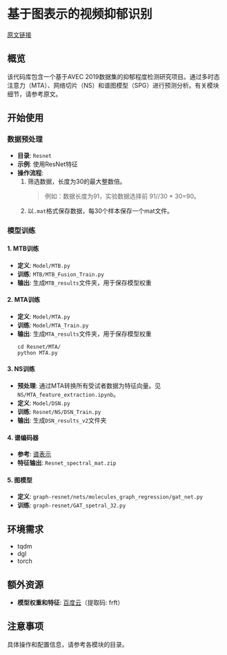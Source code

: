 # 基于图表示的视频抑郁识别

[原文链接](https://arxiv.org/pdf/2111.15266.pdf)

## 概览
该代码库包含一个基于AVEC 2019数据集的抑郁程度检测研究项目。通过多时态注意力（MTA）、网络切片（NS）和谱图模型（SPG）进行预测分析。有关模块细节，请参考原文。

## 开始使用

### 数据预处理
- **目录**: `Resnet`
- **示例**: 使用ResNet特征
- **操作流程**:
  1. 筛选数据，长度为30的最大整数倍。
      > 例如：数据长度为91，实验数据选择前 91//30 * 30=90。
  2. 以`.mat`格式保存数据，每30个样本保存一个mat文件。

### 模型训练

#### 1. MTB训练
- **定义**: `Model/MTB.py`
- **训练**: `MTB/MTB_Fusion_Train.py`
- **输出**: 生成`MTB_results`文件夹，用于保存模型权重

#### 2. MTA训练
- **定义**: `Model/MTA.py`
- **训练**: `Model/MTA_Train.py`
- **输出**: 生成`MTA_results`文件夹，用于保存模型权重
  ```
  cd Resnet/MTA/
  python MTA.py
  ```

#### 3. NS训练
- **预处理**: 通过MTA转换所有受试者数据为特征向量。见 `NS/MTA_feature_extraction.ipynb`。
- **定义**: `Model/DSN.py`
- **训练**: `Resnet/NS/DSN_Train.py`
- **输出**: 生成`DSN_results_v2`文件夹

#### 4. 谱编码器
- **参考**: [谱表示](https://nottingham-repository.worktribe.com/index.php/preview/4744779/Spectral_Representation_camrea_ready.pdf)
- **特征输出**: `Resnet_spectral_mat.zip`

#### 5. 图模型
- **定义**: `graph-resnet/nets/molecules_graph_regression/gat_net.py`
- **训练**: `graph-resnet/GAT_spetral_32.py`

## 环境需求
- tqdm
- dgl
- torch

## 额外资源
- **模型权重和特征**: [百度云](https://pan.baidu.com/s/1rvWPwyeWi7wJqJsbh9jRQA)（提取码: frft）

## 注意事项
具体操作和配置信息，请参考各模块的目录。
